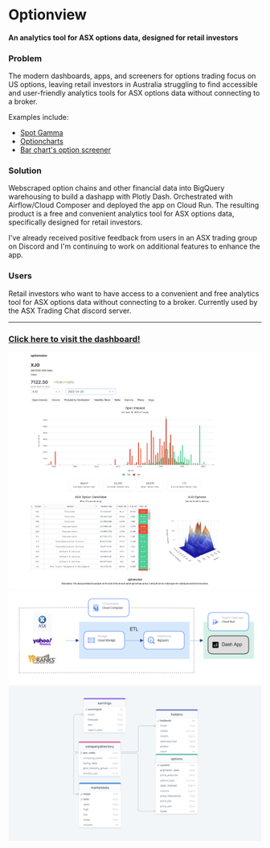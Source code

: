 # Optionview
#### An analytics tool for ASX options data, designed for retail investors

### Problem 
The modern dashboards, apps, and screeners for options trading focus on US options, leaving retail investors in Australia struggling to find accessible and user-friendly analytics tools for ASX options data without connecting to a broker.

Examples  include:
* [Spot Gamma](https://spotgamma.com/)
* [Optioncharts](https://optioncharts.io/options/SPY/overview/option-statistics)
* [Bar chart's option screener](https://www.barchart.com/options/options-screener?orderBy=baseSymbol&orderDir=asc)

### Solution
Webscraped option chains and other financial data into BigQuery warehousing to build a dashapp with Plotly Dash. Orchestrated with Airflow/Cloud Composer and deployed the app on Cloud Run. The resulting product is a free and convenient analytics tool for ASX options data, specifically designed for retail investors. 

I've already received positive feedback from users in an ASX trading group on Discord and I'm continuing to work on additional features to enhance the app.

### Users 
Retail investors who want to have access to a convenient and free analytics tool for ASX options data without connecting to a broker. Currently used by the ASX Trading Chat discord server.

___

### [Click here to visit the dashboard!](https://optionview-w2bdqrbkka-ts.a.run.app/)
<img src='optionview.png'>

<img src='pipeline.png'>

<img src='schem.png'>





